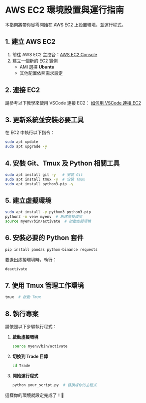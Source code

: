 # AWS EC2 環境設置與運行指南

本指南將帶你從零開始在 AWS EC2 上設置環境，並運行程式。

## 1. 建立 AWS EC2

1. 前往 AWS EC2 主控台：[AWS EC2 Console](https://ap-southeast-2.console.aws.amazon.com/ec2/home?region=ap-southeast-2#Home)
2. 建立一個新的 EC2 實例
   - AMI 選擇 **Ubuntu**
   - 其他配置依照需求設定

## 2. 連接 EC2

請參考以下教學來使用 VSCode 連接 EC2：
[如何用 VSCode 連接 EC2](https://www.youtube.com/watch?v=elkL1OF9fxI)

## 3. 更新系統並安裝必要工具

在 EC2 中執行以下指令：
```sh
sudo apt update
sudo apt upgrade -y
```

## 4. 安裝 Git、Tmux 及 Python 相關工具
```sh
sudo apt install git -y   # 安裝 Git
sudo apt install tmux -y  # 安裝 Tmux
sudo apt install python3-pip -y
```

## 5. 建立虛擬環境

```sh
sudo apt install -y python3 python3-pip
python3 -m venv myenv  # 創建虛擬環境
source myenv/bin/activate  # 啟動虛擬環境
```

## 6. 安裝必要的 Python 套件

```sh
pip install pandas python-binance requests
```

要退出虛擬環境時，執行：
```sh
deactivate
```

## 7. 使用 Tmux 管理工作環境

```sh
tmux  # 啟動 Tmux
```

## 8. 執行專案

請依照以下步驟執行程式：

1. **啟動虛擬環境**
    ```sh
    source myenv/bin/activate
    ```
2. **切換到 Trade 目錄**
    ```sh
    cd Trade
    ```
3. **開始運行程式**
    ```sh
    python your_script.py  # 替換成你的主程式
    ```

這樣你的環境就設定完成了！🚀

